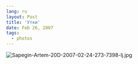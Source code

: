 ```yaml
---
lang: ru
layout: Post
title: 'Утки'
date: Feb 26, 2007
tags:
  - photos
---
```


![Sapegin-Artem-20D-2007-02-24-273-7398-lj.jpg](upload://Sapegin-Artem-20D-2007-02-24-273-7398-lj.jpg)
